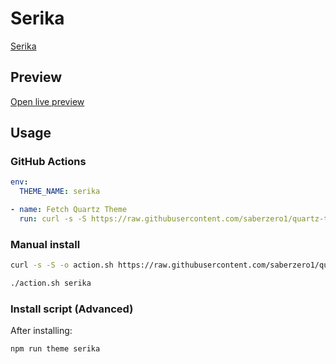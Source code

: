 # Serika

[Serika](https://github.com/Warrobot10)

## Preview

[Open live preview](https://quartz-themes.github.io/serika/)

## Usage

### GitHub Actions

```yaml
env:
  THEME_NAME: serika
```

```yaml
- name: Fetch Quartz Theme
  run: curl -s -S https://raw.githubusercontent.com/saberzero1/quartz-themes/master/action.sh | bash -s -- $THEME_NAME
```

### Manual install

```bash
curl -s -S -o action.sh https://raw.githubusercontent.com/saberzero1/quartz-themes/master/action.sh

./action.sh serika
```

### Install script (Advanced)

After installing:

```bash
npm run theme serika
```
